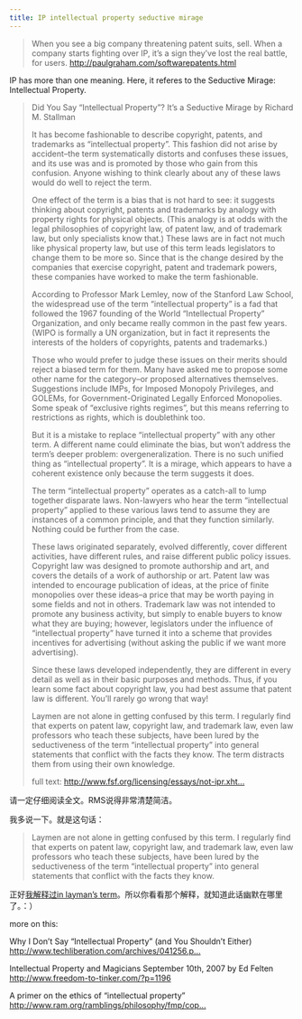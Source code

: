 ```yaml
---
title: IP intellectual property seductive mirage
---
```


<blockquote>
  <p>When you see a big company threatening patent suits, sell. When a company starts fighting over IP, it&#8217;s a sign they&#8217;ve lost the real battle, for users.
  <a href="http://paulgraham.com/softwarepatents.html">http://paulgraham.com/softwarepatents.html</a></p>
</blockquote>

<p>IP has more than one meaning. Here, it referes to the Seductive Mirage: Intellectual Property.</p>

<blockquote>
  <p>Did You Say &#8220;Intellectual Property&#8221;? It&#8217;s a Seductive Mirage
  by Richard M. Stallman</p>
  
  <p>It has become fashionable to describe copyright, patents, and trademarks as &#8220;intellectual property&#8221;. This fashion did not arise by accident&#8211;the term systematically distorts and confuses these issues, and its use was and is promoted by those who gain from this confusion. Anyone wishing to think clearly about any of these laws would do well to reject the term.</p>
  
  <p>One effect of the term is a bias that is not hard to see: it suggests thinking about copyright, patents and trademarks by analogy with property rights for physical objects. (This analogy is at odds with the legal philosophies of copyright law, of patent law, and of trademark law, but only specialists know that.) These laws are in fact not much like physical property law, but use of this term leads legislators to change them to be more so. Since that is the change desired by the companies that exercise copyright, patent and trademark powers, these companies have worked to make the term fashionable.</p>
  
  <p>According to Professor Mark Lemley, now of the Stanford Law School, the widespread use of the term &#8220;intellectual property&#8221; is a fad that followed the 1967 founding of the World &#8220;Intellectual Property&#8221; Organization, and only became really common in the past few years. (WIPO is formally a UN organization, but in fact it represents the interests of the holders of copyrights, patents and trademarks.)</p>
  
  <p>Those who would prefer to judge these issues on their merits should reject a biased term for them. Many have asked me to propose some other name for the category&#8211;or proposed alternatives themselves. Suggestions include IMPs, for Imposed Monopoly Privileges, and GOLEMs, for Government-Originated Legally Enforced Monopolies. Some speak of &#8220;exclusive rights regimes&#8221;, but this means referring to restrictions as rights, which is doublethink too.</p>
  
  <p>But it is a mistake to replace &#8220;intellectual property&#8221; with any other term. A different name could eliminate the bias, but won&#8217;t address the term&#8217;s deeper problem: overgeneralization. There is no such unified thing as &#8220;intellectual property&#8221;. It is a mirage, which appears to have a coherent existence only because the term suggests it does.</p>
  
  <p>The term &#8220;intellectual property&#8221; operates as a catch-all to lump together disparate laws. Non-lawyers who hear the term &#8220;intellectual property&#8221; applied to these various laws tend to assume they are instances of a common principle, and that they function similarly. Nothing could be further from the case.</p>
  
  <p>These laws originated separately, evolved differently, cover different activities, have different rules, and raise different public policy issues. Copyright law was designed to promote authorship and art, and covers the details of a work of authorship or art. Patent law was intended to encourage publication of ideas, at the price of finite monopolies over these ideas&#8211;a price that may be worth paying in some fields and not in others. Trademark law was not intended to promote any business activity, but simply to enable buyers to know what they are buying; however, legislators under the influence of &#8220;intellectual property&#8221; have turned it into a scheme that provides incentives for advertising (without asking the public if we want more advertising).</p>
  
  <p>Since these laws developed independently, they are different in every detail as well as in their basic purposes and methods. Thus, if you learn some fact about copyright law, you had best assume that patent law is different. You&#8217;ll rarely go wrong that way!</p>
  
  <p>Laymen are not alone in getting confused by this term. I regularly find that experts on patent law, copyright law, and trademark law, even law professors who teach these subjects, have been lured by the seductiveness of the term &#8220;intellectual property&#8221; into general statements that conflict with the facts they know. The term distracts them from using their own knowledge.</p>
  
  <p>full text: <a href="http://www.fsf.org/licensing/essays/not-ipr.xhtml">http://www.fsf.org/licensing/essays/not-ipr.xht...</a></p>
</blockquote>

<p>请一定仔细阅读全文。RMS说得非常清楚简洁。</p>

<p>我多说一下。就是这句话：</p>

<blockquote>
  <p>Laymen are not alone in getting confused by this term. I regularly find that experts on patent law, copyright law, and trademark law, even law professors who teach these subjects, have been lured by the seductiveness of the term &#8220;intellectual property&#8221; into general statements that conflict with the facts they know.</p>
</blockquote>

<p>正好<a href="http://pengyou.rijiben.org/node/1368">我解释过in layman&#8217;s term</a>。所以你看看那个解释，就知道此话幽默在哪里了。：）</p>

<p>more on this:</p>

<p>Why I Don’t Say “Intellectual Property” (and You Shouldn’t Either)
<a href="http://www.techliberation.com/archives/041256.php">http://www.techliberation.com/archives/041256.p...</a></p>

<p>Intellectual Property and Magicians
September 10th, 2007 by Ed Felten
<a href="http://www.freedom-to-tinker.com/?p=1196">http://www.freedom-to-tinker.com/?p=1196</a></p>

<p>A primer on the ethics of &#8220;intellectual property&#8221;
<a href="http://www.ram.org/ramblings/philosophy/fmp/copying_primer.html">http://www.ram.org/ramblings/philosophy/fmp/cop...</a></p>
